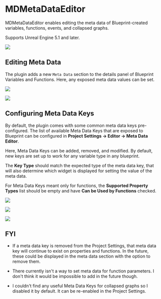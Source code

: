 # MDMetaDataEditor

MDMetaDataEditor enables editing the meta data of Blueprint-created variables, functions, events, and collapsed graphs.

Supports Unreal Engine 5.1 and later.

![](./Resources/readme_GameplayTagFilter.gif)

## Editing Meta Data

The plugin adds a new `Meta Data` section to the details panel of Blueprint Variables and Functions. Here, any exposed meta data values can be set.

![](./Resources/readme_ForceInlineRow.gif)

![](./Resources/readme_EditCondition.gif)

## Configuring Meta Data Keys
By default, the plugin comes with some common meta data keys pre-configured.
The list of available Meta Data Keys that are exposed to Blueprint can be configured in **Project Settings -> Editor -> Meta Data Editor**.

Here, Meta Data Keys can be added, removed, and modified. By default, new keys are set up to work for any variable type in any blueprint.

The **Key Type** should match the expected type of the meta data key, that will also determine which widget is displayed for setting the value of the meta data.

For Meta Data Keys meant only for functions, the **Supported Property Types** list should be empty and have **Can be Used by Functions** checked.

![](./Resources/readme_MetaDataKeys.png)

![](./Resources/readme_CustomMetaData.png)

![](./Resources/readme_CustomMetaData.gif)

## FYI

* If a meta data key is removed from the Project Settings, that meta data key will continue to exist on properties and functions.
In the future, these could be displayed in the meta data section with the option to remove them.

* There currently isn't a way to set meta data for function parameters. I don't think it would be impossible to add in the future though.

* I couldn't find any useful Meta Data Keys for collapsed graphs so I disabled it by default. It can be re-enabled in the Project Settings.
